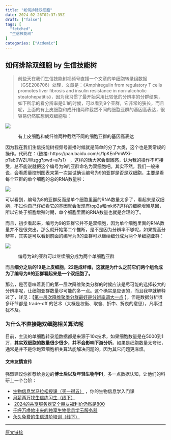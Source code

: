 ```yaml
---
title: "如何排除双细胞"
date: 2024-02-26T02:37:35Z
draft: ["false"]
tags: [
  "fetched",
  "生信技能树"
]
categories: ["Acdemic"]
---
```

如何排除双细胞 by 生信技能树
------
<div><section data-tool="mdnice编辑器" data-website="https://www.mdnice.com"><blockquote data-tool="mdnice编辑器"><span></span><p>前些天在我们生信技能树视频号直播一个文章的单细胞转录组数据（GSE208706）处理，文章是：《Amphiregulin from regulatory T cells promotes liver fibrosis and insulin resistance in non-alcoholic steatohepatitis》，因为我习惯了最开始采用比较低的分辨率的分群结果，如下所示的看分辨率是0.1的时候，可以看到9个亚群，它非常的狭长，而且呢，上面的有上皮细胞和成纤维两种截然不同的细胞亚群的基因高表达，很容易仍然联想到双细胞啦：</p></blockquote><p><img data-galleryid="" data-imgfileid="100044759" data-ratio="1.1759259259259258" data-s="300,640" data-src="https://mmbiz.qpic.cn/mmbiz_png/cZNhZQ6j4wzIanBsAU4T16L2DMmYhGf43OpLv4SJjfG8Exyx8OxBBicsDEp0RAbQ5ibTXqFEhXW7zHtZdTgHibKUA/640?wx_fmt=png&amp;from=appmsg" data-type="png" data-w="1080" src="https://mmbiz.qpic.cn/mmbiz_png/cZNhZQ6j4wzIanBsAU4T16L2DMmYhGf43OpLv4SJjfG8Exyx8OxBBicsDEp0RAbQ5ibTXqFEhXW7zHtZdTgHibKUA/640?wx_fmt=png&amp;from=appmsg"></p><figure data-tool="mdnice编辑器"><figcaption>有上皮细胞和成纤维两种截然不同的细胞亚群的基因高表达</figcaption></figure><p data-tool="mdnice编辑器">因为我在我们生信技能树视频号直播时候就是简单的分了大类，这个也是我常规的操作。代码在：（链接: https://pan.baidu.com/s/1pKEnPmWXi-pTab0WZUWzgg?pwd=a7s1） ，这样的话大家会很困惑，认为我的操作不可接受，总不能说就把这个编号为9的亚群命名为双细胞吧。其实不然，我们一般来说，会看质量控制图表来第一次尝试确认编号为9的亚群是否是双细胞，主要是看每个亚群的单个细胞的总的RNA数量啦：</p><p><img data-galleryid="" data-imgfileid="100044757" data-ratio="1.757455268389662" data-s="300,640" data-src="https://mmbiz.qpic.cn/mmbiz_png/cZNhZQ6j4wzIanBsAU4T16L2DMmYhGf4XSwR2ia2DPwxL59lMvwGicdby6JLZPJrpkHOZIqCEooZh2ZI0cSRWlYw/640?wx_fmt=png&amp;from=appmsg" data-type="png" data-w="1006" src="https://mmbiz.qpic.cn/mmbiz_png/cZNhZQ6j4wzIanBsAU4T16L2DMmYhGf4XSwR2ia2DPwxL59lMvwGicdby6JLZPJrpkHOZIqCEooZh2ZI0cSRWlYw/640?wx_fmt=png&amp;from=appmsg"></p><p data-tool="mdnice编辑器">可以看到，编号为8的亚群反而是单个细胞里面的RNA数量太多了，看起来是双细胞，不过你自己仔细看它的基因就会发现有top2a和mki67这样的细胞增殖基因，所以它处于细胞增殖时期，单个细胞里面的RNA数量也就是合理的了。</p><p data-tool="mdnice编辑器">而且，初步看起来，编号为9的亚群它并不是双细胞，因为单个细胞里面的RNA数量并不是很突出。那么就开始第二个推断，是不是因为分辨率不够呢，如果提高分辨率，其实是可以看到前面的编号为9的亚群可以继续细分成为两个单细胞亚群：</p><p><img data-galleryid="" data-imgfileid="100044758" data-ratio="1.3731481481481482" data-s="300,640" data-src="https://mmbiz.qpic.cn/mmbiz_png/cZNhZQ6j4wzIanBsAU4T16L2DMmYhGf4r6hOUDeYMmlxUhNFQtRSdkiaz3K5qA41AC1GPcHB8ibljVwR6QpOoRiaQ/640?wx_fmt=png&amp;from=appmsg" data-type="png" data-w="1080" src="https://mmbiz.qpic.cn/mmbiz_png/cZNhZQ6j4wzIanBsAU4T16L2DMmYhGf4r6hOUDeYMmlxUhNFQtRSdkiaz3K5qA41AC1GPcHB8ibljVwR6QpOoRiaQ/640?wx_fmt=png&amp;from=appmsg"></p><figure data-tool="mdnice编辑器"><figcaption>编号为9的亚群可以继续细分成为两个单细胞亚群</figcaption></figure><p data-tool="mdnice编辑器">而且<strong>细分之后的19是上皮细胞，22是成纤维，这就是为什么之前它们两个组合成为了编号为9的亚群看起来是一个双细胞了。</strong></p><p data-tool="mdnice编辑器">那么，是否意味着我们的第一层次降维聚类分群的时候应该是尽可能的选择较大的分辨率呢，让细胞亚群数量尽可能的多一点。这个确实是应该的，而且我早就解释过了，详见：【<a href="https://mp.weixin.qq.com/s?__biz=MzAxMDkxODM1Ng==&amp;mid=2247522664&amp;idx=1&amp;sn=11a4064d0c757f5180a5fa0a8926896c&amp;scene=21#wechat_redirect" data-linktype="2">第一层次降维聚类分群最好是分辨率调大一点</a> 】，但是数据分析很多环节都是 trade-off 的艺术（大概是权衡、取舍、折中、折衷的意思），凡事过犹不及。</p><h3 data-tool="mdnice编辑器"><span></span><span>为什么不直接跑双细胞相关算法呢</span><span></span></h3><p data-tool="mdnice编辑器">目前，主流的单细胞转录组数据都是来源于10x技术，如果细胞数量是在5000到1万，<span><strong>其实双细胞的数量很少很少，并不会影响下游分析</strong></span>。如果是细胞数量太夸张，通常是并不是你跑双细胞相关算法能解决问题的，因为其它问题更麻烦。</p></section><h4 data-tool="mdnice编辑器">文末友情宣传</h4><p data-tool="mdnice编辑器">强烈建议你推荐给身边的<strong>博士后以及年轻生物学PI</strong>，多一点数据认知，让他们的科研上一个台阶：</p><ul data-tool="mdnice编辑器"><li><section><a target="_blank" href="http://mp.weixin.qq.com/s?__biz=MzAxMDkxODM1Ng==&amp;mid=2247528328&amp;idx=1&amp;sn=33055906f1dca6958238a84b48405cd5&amp;chksm=9b4b2f33ac3ca6255cdf3d9e1422c6610aebd2fdece36ea0bd9d1cf838cbf1521b599ae81abe&amp;scene=21#wechat_redirect" textvalue="生物信息学马拉松授‍课（买一得五）" linktype="text" imgurl="" imgdata="null" data-itemshowtype="0" tab="innerlink" data-linktype="2" hasload="1">生物信息学马拉松授课（买一得五）</a> ，你的生物信息学入门课</section></li><li><section><a target="_blank" href="http://mp.weixin.qq.com/s?__biz=MzAxMDkxODM1Ng==&amp;mid=2247528133&amp;idx=1&amp;sn=2fc6bf3e8455222628c9814d6509c74f&amp;chksm=9b4b2e7eac3ca7687d2f12b37fa48bfe1b060b3c204df87dbf6e277321cfaeb8f5e4d283ca1e&amp;scene=21#wechat_redirect" textvalue="月薪两万找生信练习生（线下）" linktype="text" imgurl="" imgdata="null" data-itemshowtype="0" tab="innerlink" data-linktype="2" hasload="1">月薪两万找生信练习生（线下）</a><br></section></li><li><section> <a target="_blank" href="http://mp.weixin.qq.com/s?__biz=MzAxMDkxODM1Ng==&amp;mid=2247528363&amp;idx=1&amp;sn=5e02f3e9b2e148191e23ebc2c0d780e7&amp;chksm=9b4b2f10ac3ca606c1c4bac8cf112bb9b0f18e3c4262f5f2b8c0dba3bfedf2ba201507247005&amp;scene=21#wechat_redirect" textvalue="2024的共享服务器交个朋友福利价仍然是800" linktype="text" imgurl="" imgdata="null" data-itemshowtype="0" tab="innerlink" data-linktype="2" hasload="1">2024的共享服务器交个朋友福利价仍然是800</a></section></li><li><section><a target="_blank" href="http://mp.weixin.qq.com/s?__biz=MzAxMDkxODM1Ng==&amp;mid=2247519765&amp;idx=1&amp;sn=ce5a8c8182f854c88043059f8c2cb9ff&amp;chksm=9b4bceaeac3c47b88c19941d43dbb1401f3a92206481a0afc41159927868199643f795d62a7e&amp;scene=21#wechat_redirect" textvalue="千呼万唤始出来的独享生物信息学云服务器" linktype="text" imgurl="" imgdata="null" data-itemshowtype="0" tab="innerlink" data-linktype="2" hasload="1">千呼万唤始出来的独享生物信息学云服务器</a></section></li><li><section><a target="_blank" href="http://mp.weixin.qq.com/s?__biz=MzAxMDkxODM1Ng==&amp;mid=2247528144&amp;idx=1&amp;sn=be4d7e542d1077921024c86a4c130f16&amp;chksm=9b4b2e6bac3ca77d87a0ae0c12ae028d10225db19c8d7fb92b1299fa12f572bb769bcd92889b&amp;scene=21#wechat_redirect" textvalue="永久免费的生信进阶培训（线下）" linktype="text" imgurl="" imgdata="null" data-itemshowtype="0" tab="innerlink" data-linktype="2" hasload="1">永久免费的生信进阶培训（线下）</a></section></li></ul><p><mp-style-type data-value="3"></mp-style-type></p></div>  
<hr>
<a href="https://mp.weixin.qq.com/s/p26d7xSErMwno7WzF8ogdA",target="_blank" rel="noopener noreferrer">原文链接</a>
